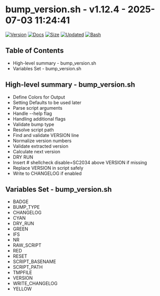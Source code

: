 # bump_version.sh - v1.12.4 - 2025-07-03 11:24:41

[![Version](https://img.shields.io/badge/version-1.12.4-purple.svg)](./bump_version.sh)
[![Docs](https://img.shields.io/badge/docs-generated-orange.svg)](./docs/bump_version.md)
[![Size](https://img.shields.io/badge/size-6.8KB-yellow)](./bump_version.sh)
[![Updated](https://img.shields.io/badge/updated-2025--07--03-blue)](./bump_version.sh)
[![Bash](https://img.shields.io/badge/bash-5--2--21-red)](https://www.gnu.org/software/bash/)

## Table of Contents
- High-level summary - bump_version.sh
- Variables Set - bump_version.sh

## High-level summary - bump_version.sh
- Define Colors for Output
- Setting Defaults to be used later
- Parse script arguments
- Handle --help flag
- Handling additional flags
- Validate bump type
- Resolve script path
- Find and validate VERSION line
- Normalize version numbers
- Validate extracted version
- Calculate next version
- DRY RUN
- Insert # shellcheck disable=SC2034 above VERSION if missing
- Replace VERSION in script safely
- Write to CHANGELOG if enabled

## Variables Set - bump_version.sh
- BADGE
- BUMP_TYPE
- CHANGELOG
- CYAN
- DRY_RUN
- GREEN
- IFS
- NR
- RAW_SCRIPT
- RED
- RESET
- SCRIPT_BASENAME
- SCRIPT_PATH
- TMPFILE
- VERSION
- WRITE_CHANGELOG
- YELLOW
